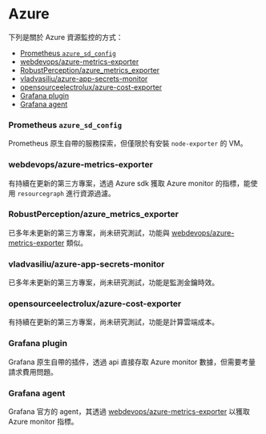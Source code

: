 # Azure

下列是關於 Azure 資源監控的方式：

- [Prometheus `azure_sd_config`](#prometheus-azure_sd_config)
- [webdevops/azure-metrics-exporter](#webdevopsazure-metrics-exporter)
- [RobustPerception/azure_metrics_exporter](#robustperceptionazure_metrics_exporter)
- [vladvasiliu/azure-app-secrets-monitor](#vladvasiliuazure-app-secrets-monitor)
- [opensourceelectrolux/azure-cost-exporter](#opensourceelectroluxazure-cost-exporter)
- [Grafana plugin](#grafana-plugin)
- [Grafana agent](#grafana-agent)


### Prometheus `azure_sd_config`

Prometheus 原生自帶的服務探索，但僅限於有安裝 `node-exporter` 的 VM。

### webdevops/azure-metrics-exporter

有持續在更新的第三方專案，透過 Azure sdk 獲取 Azure monitor 的指標，能使用 `resourcegraph` 進行資源過濾。

### RobustPerception/azure_metrics_exporter

已多年未更新的第三方專案，尚未研究測試，功能與 [webdevops/azure-metrics-exporter](#webdevopsazure-metrics-exporter) 類似。

### vladvasiliu/azure-app-secrets-monitor

已多年未更新的第三方專案，尚未研究測試，功能是監測金鑰時效。

### opensourceelectrolux/azure-cost-exporter

有持續在更新的第三方專案，尚未研究測試，功能是計算雲端成本。

### Grafana plugin

Grafana 原生自帶的插件，透過 api 直接存取 Azure monitor 數據，但需要考量請求費用問題。

### Grafana agent

Grafana 官方的 agent，其透過 [webdevops/azure-metrics-exporter](#webdevopsazure-metrics-exporter) 以獲取 Azure monitor 指標。
